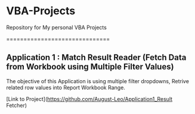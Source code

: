 # VBA-Projects
Repository for My personal VBA Projects

==============================
## Application 1 : Match Result Reader (Fetch Data from Workbook using Multiple Filter Values)
The objective of this Application is using multiple filter dropdowns, Retrive related row values into Report Workbook Range.

[Link to Project](https://github.com/August-Leo/Application1_Result Fetcher)

